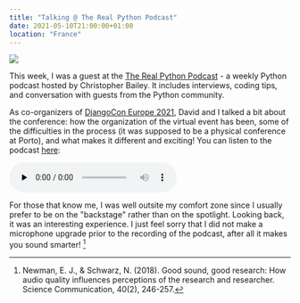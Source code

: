 ```yaml
---
title: "Talking @ The Real Python Podcast"
date: 2021-05-10T21:00:00+01:00
location: "France"
---
```


![](/image/real_python_podcast.jpg)

This week, I was a guest at the [The Real Python Podcast](https://realpython.com/podcasts/rpp/) - a weekly Python podcast hosted by Christopher Bailey. It includes interviews, coding tips, and conversation with guests from the Python community.

As co-organizers of [DjangoCon Europe 2021](https://2021.djangocon.eu/), David and I talked a bit about the conference: how the organization of the virtual event has been, some of the difficulties in the process (it was supposed to be a physical conference at Porto), and what makes it different and exciting! You can listen to the podcast [here](https://realpython.com/podcasts/rpp/59/):

<audio controls class="w-100" preload="none">
    <source src="/audio/real_python_podcast_ep59.mp3" type="audio/mpeg">
    Your browser does not support the audio element.
</audio>

For those that know me, I was well outsite my comfort zone since I usually prefer to be on the "backstage" rather than on the spotlight. Looking back, it was an interesting experience. I just feel sorry that I did not make a microphone upgrade prior to the recording of the podcast, after all it makes you sound smarter! [^1]

[^1]: Newman, E. J., & Schwarz, N. (2018). Good sound, good research: How audio quality influences perceptions of the research and researcher. Science Communication, 40(2), 246-257.
